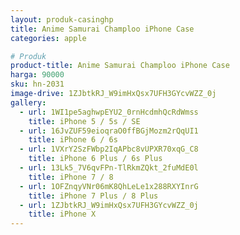 ```yaml
---
layout: produk-casinghp
title: Anime Samurai Champloo iPhone Case
categories: apple

# Produk
product-title: Anime Samurai Champloo iPhone Case
harga: 90000
sku: hn-2031
image-drive: 1ZJbtkRJ_W9imHxQsx7UFH3GYcvWZZ_0j
gallery:
  - url: 1WI1pe5aghwpEYU2_0rnHcdmhQcRdWmss
    title: iPhone 5 / 5s / SE
  - url: 16JvZUF59eioqraO0ffBGjMozm2rQqUI1
    title: iPhone 6 / 6s
  - url: 1VXrY2SzFWbp2IqAPbc8vUPXR70xqG_C8
    title: iPhone 6 Plus / 6s Plus
  - url: 13Lk5_7V6qvFPn-TlRkmZQkt_2fuMdE0l
    title: iPhone 7 / 8
  - url: 1OFZnqyVNr06mK8QhLeLe1x288RXYInrG
    title: iPhone 7 Plus / 8 Plus
  - url: 1ZJbtkRJ_W9imHxQsx7UFH3GYcvWZZ_0j
    title: iPhone X
---
```

